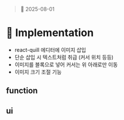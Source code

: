> 📆 2025-08-01
>

# 🧩 Implementation
- react-quill 에디터에 이미지 삽입
- 단순 삽입 시 텍스트처럼 취급 (커서 위치 등등)
- 이미지를 블록으로 넣어 커서는 위 아래로만 이동
- 이미지 크기 조절 기능

## function

## ui
